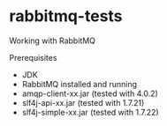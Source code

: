 # rabbitmq-tests
Working with RabbitMQ

Prerequisites
- JDK
- RabbitMQ installed and running
- amqp-client-xx.jar (tested with 4.0.2)
- slf4j-api-xx.jar (tested with 1.7.21)
- slf4j-simple-xx.jar (tested with 1.7.22)
